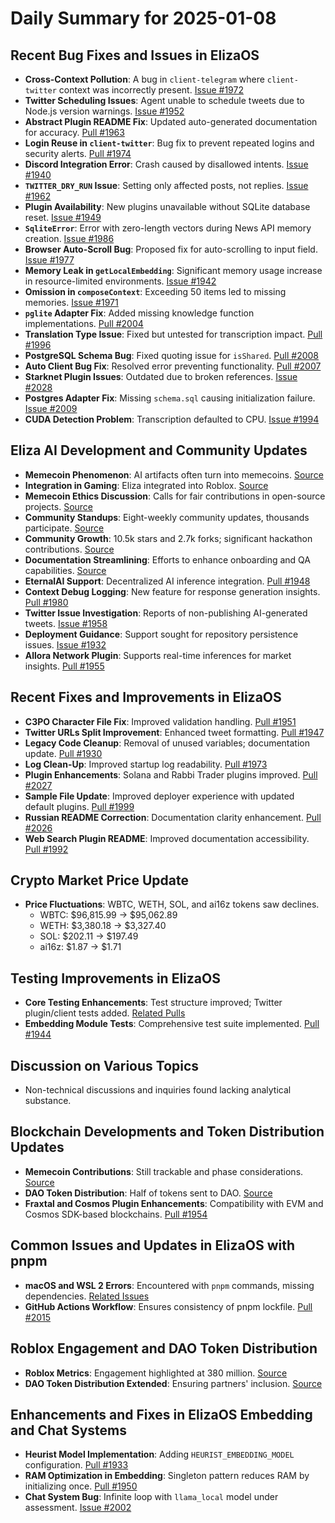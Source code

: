 # Daily Summary for 2025-01-08

## Recent Bug Fixes and Issues in ElizaOS
- **Cross-Context Pollution**: A bug in `client-telegram` where `client-twitter` context was incorrectly present. [Issue #1972](https://github.com/elizaOS/eliza/issues/1972)
- **Twitter Scheduling Issues**: Agent unable to schedule tweets due to Node.js version warnings. [Issue #1952](https://github.com/elizaOS/eliza/issues/1952)
- **Abstract Plugin README Fix**: Updated auto-generated documentation for accuracy. [Pull #1963](https://github.com/elizaOS/eliza/pull/1963)
- **Login Reuse in `client-twitter`**: Bug fix to prevent repeated logins and security alerts. [Pull #1974](https://github.com/elizaOS/eliza/pull/1974)
- **Discord Integration Error**: Crash caused by disallowed intents. [Issue #1940](https://github.com/elizaOS/eliza/issues/1940)
- **`TWITTER_DRY_RUN` Issue**: Setting only affected posts, not replies. [Issue #1962](https://github.com/elizaOS/eliza/issues/1962)
- **Plugin Availability**: New plugins unavailable without SQLite database reset. [Issue #1949](https://github.com/elizaOS/eliza/issues/1949)
- **`SqliteError`**: Error with zero-length vectors during News API memory creation. [Issue #1986](https://github.com/elizaOS/eliza/issues/1986)
- **Browser Auto-Scroll Bug**: Proposed fix for auto-scrolling to input field. [Issue #1977](https://github.com/elizaOS/eliza/issues/1977)
- **Memory Leak in `getLocalEmbedding`**: Significant memory usage increase in resource-limited environments. [Issue #1942](https://github.com/elizaOS/eliza/issues/1942)
- **Omission in `composeContext`**: Exceeding 50 items led to missing memories. [Issue #1971](https://github.com/elizaOS/eliza/issues/1971)
- **`pglite` Adapter Fix**: Added missing knowledge function implementations. [Pull #2004](https://github.com/elizaOS/eliza/pull/2004)
- **Translation Type Issue**: Fixed but untested for transcription impact. [Pull #1996](https://github.com/elizaOS/eliza/pull/1996)
- **PostgreSQL Schema Bug**: Fixed quoting issue for `isShared`. [Pull #2008](https://github.com/elizaOS/eliza/pull/2008)
- **Auto Client Bug Fix**: Resolved error preventing functionality. [Pull #2007](https://github.com/elizaOS/eliza/pull/2007)
- **Starknet Plugin Issues**: Outdated due to broken references. [Issue #2028](https://github.com/elizaOS/eliza/issues/2028)
- **Postgres Adapter Fix**: Missing `schema.sql` causing initialization failure. [Issue #2009](https://github.com/elizaOS/eliza/issues/2009)
- **CUDA Detection Problem**: Transcription defaulted to CPU. [Issue #1994](https://github.com/elizaOS/eliza/issues/1994)

## Eliza AI Development and Community Updates
- **Memecoin Phenomenon**: AI artifacts often turn into memecoins. [Source](https://twitter.com/ai16zdao/status/1877008724977479921)
- **Integration in Gaming**: Eliza integrated into Roblox. [Source](https://twitter.com/dankvr/status/1877119010078064887)
- **Memecoin Ethics Discussion**: Calls for fair contributions in open-source projects. [Source](https://twitter.com/dankvr/status/1877010139191951570)
- **Community Standups**: Eight-weekly community updates, thousands participate. [Source](https://twitter.com/dankvr/status/1877001608120160717)
- **Community Growth**: 10.5k stars and 2.7k forks; significant hackathon contributions. [Source](https://twitter.com/dankvr/status/1876999689486143880)
- **Documentation Streamlining**: Efforts to enhance onboarding and QA capabilities. [Source](https://twitter.com/dankvr/status/1876837817331908805)
- **EternalAI Support**: Decentralized AI inference integration. [Pull #1948](https://github.com/elizaOS/eliza/pull/1948)
- **Context Debug Logging**: New feature for response generation insights. [Pull #1980](https://github.com/elizaOS/eliza/pull/1980)
- **Twitter Issue Investigation**: Reports of non-publishing AI-generated tweets. [Issue #1958](https://github.com/elizaOS/eliza/issues/1958)
- **Deployment Guidance**: Support sought for repository persistence issues. [Issue #1932](https://github.com/elizaOS/eliza/issues/1932)
- **Allora Network Plugin**: Supports real-time inferences for market insights. [Pull #1955](https://github.com/elizaOS/eliza/pull/1955)

## Recent Fixes and Improvements in ElizaOS
- **C3PO Character File Fix**: Improved validation handling. [Pull #1951](https://github.com/elizaOS/eliza/pull/1951)
- **Twitter URLs Split Improvement**: Enhanced tweet formatting. [Pull #1947](https://github.com/elizaOS/eliza/pull/1947)
- **Legacy Code Cleanup**: Removal of unused variables; documentation update. [Pull #1930](https://github.com/elizaOS/eliza/pull/1930)
- **Log Clean-Up**: Improved startup log readability. [Pull #1973](https://github.com/elizaOS/eliza/pull/1973)
- **Plugin Enhancements**: Solana and Rabbi Trader plugins improved. [Pull #2027](https://github.com/elizaOS/eliza/pull/2027)
- **Sample File Update**: Improved deployer experience with updated default plugins. [Pull #1999](https://github.com/elizaOS/eliza/pull/1999)
- **Russian README Correction**: Documentation clarity enhancement. [Pull #2026](https://github.com/elizaOS/eliza/pull/2026)
- **Web Search Plugin README**: Improved documentation accessibility. [Pull #1992](https://github.com/elizaOS/eliza/pull/1992)

## Crypto Market Price Update
- **Price Fluctuations**: WBTC, WETH, SOL, and ai16z tokens saw declines.  
  - WBTC: $96,815.99 → $95,062.89  
  - WETH: $3,380.18 → $3,327.40  
  - SOL: $202.11 → $197.49  
  - ai16z: $1.87 → $1.71  

## Testing Improvements in ElizaOS
- **Core Testing Enhancements**: Test structure improved; Twitter plugin/client tests added. [Related Pulls](https://github.com/elizaOS/eliza/pull/1989)
- **Embedding Module Tests**: Comprehensive test suite implemented. [Pull #1944](https://github.com/elizaOS/eliza/pull/1944)

## Discussion on Various Topics
- Non-technical discussions and inquiries found lacking analytical substance.

## Blockchain Developments and Token Distribution Updates
- **Memecoin Contributions**: Still trackable and phase considerations. [Source](https://twitter.com/dankvr/status/1877105352501498216)
- **DAO Token Distribution**: Half of tokens sent to DAO. [Source](https://twitter.com/dankvr/status/1877083617265889466)
- **Fraxtal and Cosmos Plugin Enhancements**: Compatibility with EVM and Cosmos SDK-based blockchains. [Pull #1954](https://github.com/elizaOS/eliza/pull/1954)

## Common Issues and Updates in ElizaOS with pnpm
- **macOS and WSL 2 Errors**: Encountered with `pnpm` commands, missing dependencies. [Related Issues](https://github.com/elizaOS/eliza/issues/1990)
- **GitHub Actions Workflow**: Ensures consistency of pnpm lockfile. [Pull #2015](https://github.com/elizaOS/eliza/pull/2015)

## Roblox Engagement and DAO Token Distribution
- **Roblox Metrics**: Engagement highlighted at 380 million. [Source](https://twitter.com/dankvr/status/1877121457353830696)
- **DAO Token Distribution Extended**: Ensuring partners' inclusion. [Source](https://twitter.com/dankvr/status/1877088672719204419)

## Enhancements and Fixes in ElizaOS Embedding and Chat Systems
- **Heurist Model Implementation**: Adding `HEURIST_EMBEDDING_MODEL` configuration. [Pull #1933](https://github.com/elizaOS/eliza/pull/1933)
- **RAM Optimization in Embedding**: Singleton pattern reduces RAM by initializing once. [Pull #1950](https://github.com/elizaOS/eliza/pull/1950)
- **Chat System Bug**: Infinite loop with `llama_local` model under assessment. [Issue #2002](https://github.com/elizaOS/eliza/issues/2002)
